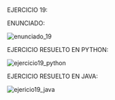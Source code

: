 EJERCICIO 19:

ENUNCIADO:

![enunciado_19](https://github.com/user-attachments/assets/dbd59a7a-6645-4d17-bf3f-6763f88c2e07)

EJERCICIO RESUELTO EN PYTHON:

![ejercicio19_python](https://github.com/user-attachments/assets/a8bb4388-cae0-44d5-8aeb-40f4c4248cad)

EJERCICIO RESUELTO EN JAVA:

![ejericio19_java](https://github.com/user-attachments/assets/09e33958-dc82-4c51-95ae-901cd5bcdc26)



